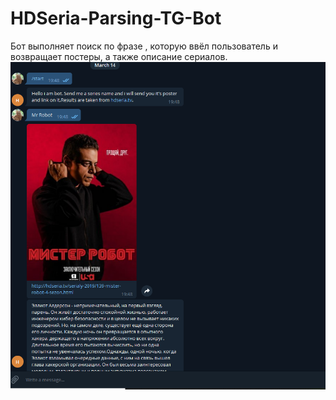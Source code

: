# HDSeria-Parsing-TG-Bot
Бот выполняет поиск по фразе , которую ввёл пользователь и возвращает постеры, а также описание сериалов.
![](botp.png)
